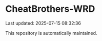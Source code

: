# CheatBrothers-WRD

Last updated: 2025-07-15 08:32:36

This repository is automatically maintained.
